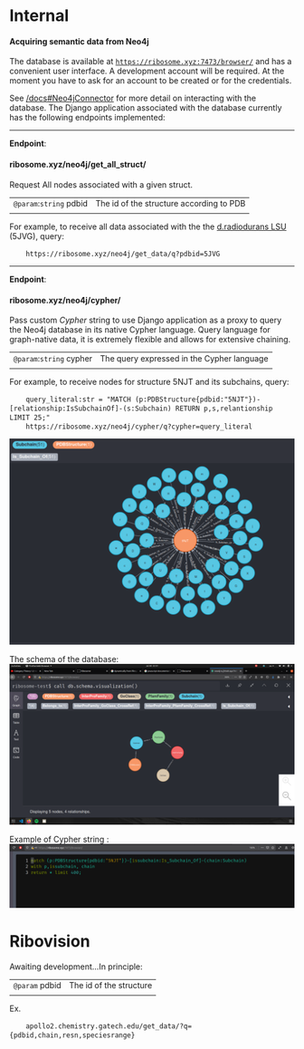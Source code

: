 # Internal

#### Acquiring semantic data from Neo4j

The database is available at [```https://ribosome.xyz:7473/browser/```](https://ribosome.xyz:7473/browser/) and has a convenient user interface. A development account will be required. At the moment you have to ask for an account to be created or for the credentials.



See [/docs#Neo4jConnector]() for more detail on interacting with the database.
The Django application associated with the database currently has the following endpoints implemented: 

********
__Endpoint__: 
#### ribosome.xyz/neo4j/get_all_struct/

Request All nodes associated with a given struct.

|||
|:---|:---:|
|```@param```:```string``` pdbid| The id of the structure according to PDB|
|||

For example, to receive all data associated with the the [ d.radiodurans LSU ](http://www.rcsb.org/structure/5JVG)(5JVG), query:


        https://ribosome.xyz/neo4j/get_data/q?pdbid=5JVG



********
__Endpoint__: 
#### ribosome.xyz/neo4j/cypher/


Pass custom *Cypher* string to use Django application as a proxy to query the Neo4j database in its native Cypher language. Query language for graph-native data, it is extremely flexible and allows for extensive chaining.


|||
|:---|:---:|
|```@param```:```string``` cypher| The query expressed in the Cypher language|
|||


For example, to receive nodes for structure 5NJT and its subchains, query:

        query_literal:str = "MATCH (p:PDBStructure{pdbid:"5NJT"})-[relationship:IsSubchainOf]-(s:Subchain) RETURN p,s,relantionship LIMIT 25;"
        https://ribosome.xyz/neo4j/cypher/q?cypher=query_literal

![](Struct%20Example.png)


The schema of the database:
![](Neo4j%20Schema.png)


Example of Cypher string :
![](Cypher%20Example..png)




# Ribovision

Awaiting development...In principle:


|||
|:---|:---:|
|```@param``` pdbid| The id of the structure |
|||

Ex.

        apollo2.chemistry.gatech.edu/get_data/?q={pdbid,chain,resn,speciesrange}
